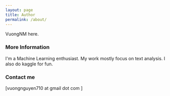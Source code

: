 ```yaml
---
layout: page
title: Author
permalink: /about/
---
```


VuongNM here.

### More Information

I'm a Machine Learning enthusiast. My work mostly focus on text analysis. I also do kaggle for fun.

### Contact me

[vuongnguyen710 at gmail dot com ]
